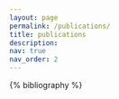 ```yaml
---
layout: page
permalink: /publications/
title: publications
description:
nav: true
nav_order: 2
---
```

<!-- _pages/publications.md -->
<div class="publications">

{% bibliography %}

</div>